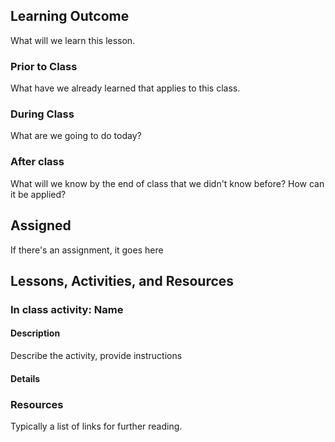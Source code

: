 ## Learning Outcome

What will we learn this lesson.

### Prior to Class

What have we already learned that applies to this class.

### During Class

What are we going to do today?

### After class

What will we know by the end of class that we didn't know before? How can it be applied?

## Assigned

If there's an assignment, it goes here

## Lessons, Activities, and Resources

### In class activity: Name

#### Description

Describe the activity, provide instructions

#### Details

### Resources

Typically a list of links for further reading.

